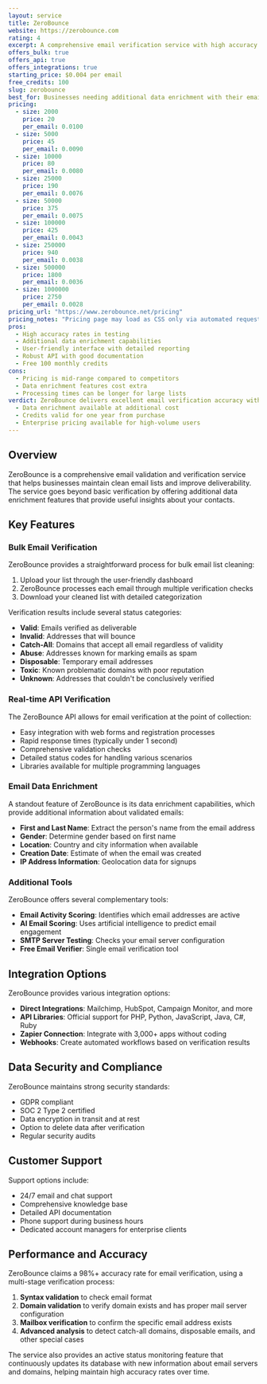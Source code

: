 ```yaml
---
layout: service
title: ZeroBounce
website: https://zerobounce.com
rating: 4
excerpt: A comprehensive email verification service with high accuracy rates, data enrichment features, and both bulk and API verification options.
offers_bulk: true
offers_api: true
offers_integrations: true
starting_price: $0.004 per email
free_credits: 100
slug: zerobounce
best_for: Businesses needing additional data enrichment with their email verification
pricing:
  - size: 2000
    price: 20
    per_email: 0.0100
  - size: 5000
    price: 45
    per_email: 0.0090
  - size: 10000
    price: 80
    per_email: 0.0080
  - size: 25000
    price: 190
    per_email: 0.0076
  - size: 50000
    price: 375
    per_email: 0.0075
  - size: 100000
    price: 425
    per_email: 0.0043
  - size: 250000
    price: 940
    per_email: 0.0038
  - size: 500000
    price: 1800
    per_email: 0.0036
  - size: 1000000
    price: 2750
    per_email: 0.0028
pricing_url: "https://www.zerobounce.net/pricing"
pricing_notes: "Pricing page may load as CSS only via automated requests. Manual verification needed. Known for monthly free credits and competitive volume pricing. Domain redirects from .com to .net."
pros:
  - High accuracy rates in testing
  - Additional data enrichment capabilities
  - User-friendly interface with detailed reporting
  - Robust API with good documentation
  - Free 100 monthly credits
cons:
  - Pricing is mid-range compared to competitors
  - Data enrichment features cost extra
  - Processing times can be longer for large lists
verdict: ZeroBounce delivers excellent email verification accuracy with the added benefit of useful data enrichment features. The service provides a good balance of features, usability, and pricing, making it particularly suitable for businesses that want to not only verify emails but also gather additional intelligence about their contacts. The monthly free credits are a nice bonus for small businesses or those with occasional verification needs.
  - Data enrichment available at additional cost
  - Credits valid for one year from purchase
  - Enterprise pricing available for high-volume users
---
```


## Overview

ZeroBounce is a comprehensive email validation and verification service that helps businesses maintain clean email lists and improve deliverability. The service goes beyond basic verification by offering additional data enrichment features that provide useful insights about your contacts.

## Key Features

### Bulk Email Verification

ZeroBounce provides a straightforward process for bulk email list cleaning:

1. Upload your list through the user-friendly dashboard
2. ZeroBounce processes each email through multiple verification checks
3. Download your cleaned list with detailed categorization

Verification results include several status categories:

- **Valid**: Emails verified as deliverable
- **Invalid**: Addresses that will bounce
- **Catch-All**: Domains that accept all email regardless of validity
- **Abuse**: Addresses known for marking emails as spam
- **Disposable**: Temporary email addresses
- **Toxic**: Known problematic domains with poor reputation
- **Unknown**: Addresses that couldn't be conclusively verified

### Real-time API Verification

The ZeroBounce API allows for email verification at the point of collection:

- Easy integration with web forms and registration processes
- Rapid response times (typically under 1 second)
- Comprehensive validation checks
- Detailed status codes for handling various scenarios
- Libraries available for multiple programming languages

### Email Data Enrichment

A standout feature of ZeroBounce is its data enrichment capabilities, which provide additional information about validated emails:

- **First and Last Name**: Extract the person's name from the email address
- **Gender**: Determine gender based on first name
- **Location**: Country and city information when available
- **Creation Date**: Estimate of when the email was created
- **IP Address Information**: Geolocation data for signups

### Additional Tools

ZeroBounce offers several complementary tools:

- **Email Activity Scoring**: Identifies which email addresses are active
- **AI Email Scoring**: Uses artificial intelligence to predict email engagement
- **SMTP Server Testing**: Checks your email server configuration
- **Free Email Verifier**: Single email verification tool

## Integration Options

ZeroBounce provides various integration options:

- **Direct Integrations**: Mailchimp, HubSpot, Campaign Monitor, and more
- **API Libraries**: Official support for PHP, Python, JavaScript, Java, C#, Ruby
- **Zapier Connection**: Integrate with 3,000+ apps without coding
- **Webhooks**: Create automated workflows based on verification results

## Data Security and Compliance

ZeroBounce maintains strong security standards:

- GDPR compliant
- SOC 2 Type 2 certified
- Data encryption in transit and at rest
- Option to delete data after verification
- Regular security audits

## Customer Support

Support options include:

- 24/7 email and chat support
- Comprehensive knowledge base
- Detailed API documentation
- Phone support during business hours
- Dedicated account managers for enterprise clients

## Performance and Accuracy

ZeroBounce claims a 98%+ accuracy rate for email verification, using a multi-stage verification process:

1. **Syntax validation** to check email format
2. **Domain validation** to verify domain exists and has proper mail server configuration
3. **Mailbox verification** to confirm the specific email address exists
4. **Advanced analysis** to detect catch-all domains, disposable emails, and other special cases

The service also provides an active status monitoring feature that continuously updates its database with new information about email servers and domains, helping maintain high accuracy rates over time.